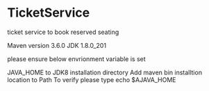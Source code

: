 # TicketService
ticket service to book reserved seating


Maven version 3.6.0
JDK 1.8.0_201


please ensure below envrionment variable is set 

JAVA_HOME to JDK8 installation directory
Add maven bin installtion location to Path
To verify please type echo $AJAVA_HOME
